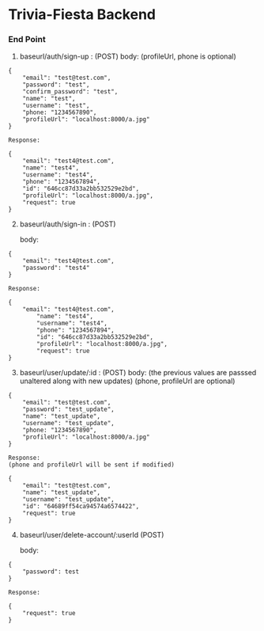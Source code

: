 # Trivia-Fiesta Backend

### End Point

1. baseurl/auth/sign-up : (POST)
   body: (profileUrl, phone is optional)

```
{
	"email": "test@test.com",
	"password": "test",
	"confirm_password": "test",
	"name": "test",
	"username": "test",
	"phone: "1234567890",
	"profileUrl": "localhost:8000/a.jpg"
}
```

    Response:

```
{
	"email": "test4@test.com",
	"name": "test4",
	"username": "test4",
	"phone": "1234567894",
	"id": "646cc87d33a2bb532529e2bd",
	"profileUrl": "localhost:8000/a.jpg",
	"request": true
}
```


2. baseurl/auth/sign-in : (POST)

    body:

```
{
	"email": "test4@test.com",
	"password": "test4"
}
```

    Response:

```
{
	"email": "test4@test.com",
    	"name": "test4",
    	"username": "test4",
    	"phone": "1234567894",
    	"id": "646cc87d33a2bb532529e2bd",
    	"profileUrl": "localhost:8000/a.jpg",
    	"request": true
}
```


3. baseurl/user/update/:id : (POST)
   body:
   (the previous values are passsed unaltered along with new updates)
   (phone, profileUrl are optional)

```
{
	"email": "test@test.com",
	"password": "test_update",
	"name": "test_update",
	"username": "test_update",
	"phone: "1234567890",
	"profileUrl": "localhost:8000/a.jpg"
}
```

    Response:
	(phone and profileUrl will be sent if modified)

```
{
	"email": "test@test.com",
	"name": "test_update",
	"username": "test_update",
	"id": "64689ff54ca94574a6574422",
	"request": true
}
```


4. baseurl/user/delete-account/:userId (POST)

    body:

```
{
	"password": test
}
```

    Response:

```
{
	"request": true
}
```
